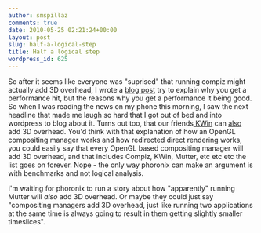```yaml
---
author: smspillaz
comments: true
date: 2010-05-25 02:21:24+00:00
layout: post
slug: half-a-logical-step
title: Half a logical step
wordpress_id: 625
---
```


So after it seems like everyone was "suprised" that running compiz might actually add 3D overhead, I wrote a [blog post](http://smspillaz.wordpress.com/2010/05/21/beware-the-benchmarks/) try to explain why you get a performance hit, but the reasons why you get a performance it being good. So when I was reading the news on my phone this morning, I saw the next headline that made me laugh so hard that I got out of bed and into wordpress to blog about it. Turns out too, that our friends[ KWin](http://en.wikipedia.org/wiki/KWin) can [also](http://www.phoronix.com/scan.php?page=article&item=kwin_speed_test&num=1) add 3D overhead. You'd think with that explanation of how an OpenGL compositing manager works and how redirected direct rendering works, you could easily say that every OpenGL based compositing manager will add 3D overhead, and that includes Compiz, KWin, Mutter, etc etc etc the list goes on forever. Nope - the only way phoronix can make an argument is with benchmarks and not logical analysis.

I'm waiting for phoronix to run a story about how "apparently" running Mutter will _also_ add 3D overhead. Or maybe they could just say "compositing managers add 3D overhead, just like running two applications at the same time is always going to result in them getting slightly smaller timeslices".
